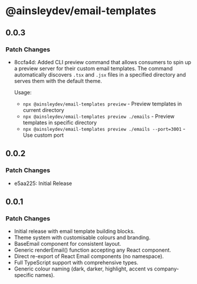 # @ainsleydev/email-templates

## 0.0.3

### Patch Changes

- 8ccfa4d: Added CLI preview command that allows consumers to spin up a preview server for their custom email templates. The command automatically discovers `.tsx` and `.jsx` files in a specified directory and serves them with the default theme.

  Usage:
  - `npx @ainsleydev/email-templates preview` - Preview templates in current directory
  - `npx @ainsleydev/email-templates preview ./emails` - Preview templates in specific directory
  - `npx @ainsleydev/email-templates preview ./emails --port=3001` - Use custom port

## 0.0.2

### Patch Changes

- e5aa225: Initial Release

## 0.0.1

### Patch Changes

- Initial release with email template building blocks.
- Theme system with customisable colours and branding.
- BaseEmail component for consistent layout.
- Generic renderEmail() function accepting any React component.
- Direct re-export of React Email components (no namespace).
- Full TypeScript support with comprehensive types.
- Generic colour naming (dark, darker, highlight, accent vs company-specific names).

